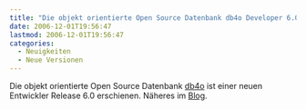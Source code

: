 ```yaml
---
title: "Die objekt orientierte Open Source Datenbank db4o Developer 6.0 erschienen"
date: 2006-12-01T19:56:47
lastmod: 2006-12-01T19:56:47
categories:
  - Neuigkeiten
  - Neue Versionen
---
```

Die objekt orientierte Open Source Datenbank <a href="http://developer.db4o.com/files/11/default.aspx"  title="db4o">db4o</a> ist einer neuen Entwickler Release 6.0 erschienen. Näheres im <a href="http://developer.db4o.com/blogs/deutsch/archive/2006/11/21/db4o-version-6-0-events-in-deutsch-newsletter-26.aspx"  title="Blog">Blog</a>. 
